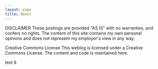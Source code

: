 ```yaml
---
layout: page
title: About
---
```


DISCLAIMER
These postings are provided "AS IS" with no warranties, and confers no rights. The content of this site contains my own personal opinions and does not represent my employer's view in any way.


Creative Commons License
This weblog is licensed under a Creative Commons License. The content and code is maintained here.

test 8